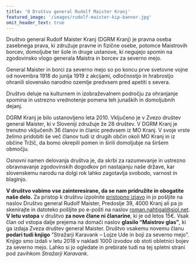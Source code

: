 ```yaml
---
title: 'O Društvu general Rudolf Maister Kranj'
featured_image: '/images/rudolf-maister-kip-banner.jpg'
omit_header_text: true
---
```


Društvo general Rudolf Maister Kranj (DGRM Kranj) je pravna oseba zasebnega prava, ki združuje pravne in fizične osebe, potomce Maistrovih borcev, domoljube ter šole in druge ustanove, ki negujejo spomin na zgodovinsko vlogo  generala Maistra in borcev za severno mejo. 

General Maister in borci  za severno mejo so po koncu prve svetovne vojne od novembra 1918 do junija 1919 z akcijami, odločnostjo in hrabrostjo ohranili slovensko narodno ozemlje predvsem pred apetiti s severa.

Društvo deluje na kulturnem in izobraževalnem področju za ohranjanje  spomina in ustrezno vrednotenje pomena  teh junaških in domoljubnih dejanj.

DGRM Kranj je bilo ustanovljeno leta 2010. Vključeno je v Zvezo društev general Maister, ki v Sloveniji  združuje že 28 društev. V DGRM Kranj je trenutno vključenih 36 članov in članic predvsem iz MO Kranj. V svoje vrste želimo pridobiti še več članov tudi iz drugih občin okoli MO Kranj in iz občine Tržič, da bomo okrepili pomen in širili domoljubje na širšem območju. 

Osnovni namen delovanja društva je, da skrbi za razumevanje in ustrezno obravnavanje zgodovinskih dogodkov pri nastajanju naše države, kar slovenskemu narodu na dolgi rok lahko zagotavlja svobodo, varnost in blaginjo.

**V društvo vabimo vse zainteresirane, da se nam pridružite in obogatite naše delo.** Za pristop k društvu izpolnite [pristopno izjavo](/Pristopna_izjava_v_Drustvo_general_Maister_Kranj.pdf) in jo pošljite na naslov Društvo general Rudolf Maister, Predoslje 39, 4000 Kranj ali pa jo skenirajte in datoteko pošljite po e-pošti na naslov roman.nahtigal@siol.net. **V letu vstopa** v društvo **za nove člane ni članarine**, ki je od letos 15€. Vsak član od vstopa dalje prejema na domači naslov **glasilo “Maistrov glas”**, ki ga izdaja Zveza društev general Maister. Društvo vsakemu novemu članu **podari tudi knjigo** “Stražarji Karavank – Lojze Ude in boji za severno mejo”. Knjigo smo izdali v letu 2018 v nakladi 1000 izvodov ob stoti obletnici bojev za severno mejo. Lahko si jo ogledate in prebirate tudi na tej spletni strani pod zavihkom *Stražarji Karavank*.